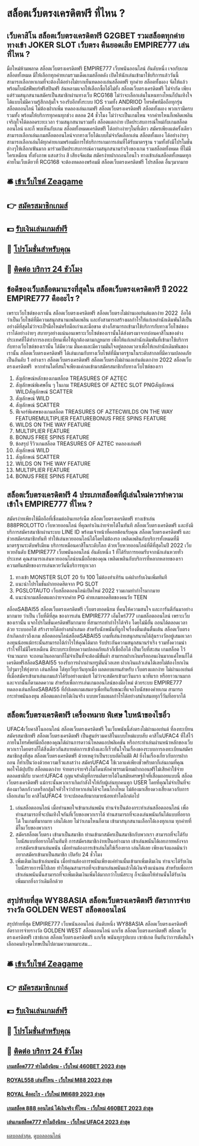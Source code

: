 # สล็อตเว็บตรงเครดิตฟรี ที่ไหน ?
## เว็บคาสิโน สล็อตเว็บตรงเครดิตฟรี G2GBET รวมสล็อตทุกค่าย ทางเข้า JOKER SLOT เว็บตรง คืนยอดเสีย EMPIRE777 เล่นที่ไหน ?
มือใหม่ห้ามพลาด สล็อตเว็บตรงเครดิตฟรี EMPIRE777 เว็บพนันออนไลน์ อันดับหนึ่ง เจอกับเกมสล็อตทั้งหมด มีให้เลือกทุกค่ายเกมรวมเด็ดเกมสล็อตดัง เปิดให้นักเล่นเข้ามาใช้บริการแล้ววันนี้ สามารถเลือกหาเกมที่จะต้องได้อย่างไม่ยากเย็นทดลองเล่นสล็อตฟรี ทุกค่าย สล็อตทั้งผอง จัดให้แล้วพร้อมโบนัสฟีพบร์ฟรีสปินฟรี ล้นหลามแจกให้เลือกซื้อได้ไม่ยั้ง สล็อตเว็บตรงเครดิตฟรี ไม่จำกัด เพียงแต่ร่วมสนุกสนานสมัครเป็นสมาชิกผ่านทางเว็บ RCG168 ไม่ว่าจะเลือกเล่นในหนทางไหนก็บันเทิงใจได้แบบไม่มีความรู้สึกกลุ้มใจ รองรับอีกทั้งระบบ IOS รวมทั้ง ANDRIOD โทรศัพท์มือถือทุกรุ่น สล็อตออนไลน์ ไม่ต้องฝากเพิ่ม ทดลองเล่นเกมฟรี สล็อตเว็บตรงเครดิตฟรี สล็อตทั้งผอง พวกเรามีครบรวมทั้ง พร้อมให้บริการทุกคนทุกช่วง ตลอด 24 ชั่วโมง ไม่ว่าจะเป็นเกมไหน จากค่ายไหนก็เพลิดเพลินเจริญใจได้ตลอดระยะเวลา
ร่วมสนุกสนานรวมทั้ง สล็อตแตกง่าย เปิดประสบการณ์ใหม่กับเกมสล็อตออนไลน์ และก็ พบเห็นกับเกม สล็อตทั้งหมดเครดิตฟรี ได้อย่างง่ายๆในที่เดียว สมัครเพียงแต่ครั้งเดียวสามารถเลือกเล่นเกมสล็อตออนไลน์จากทางเว็บได้แบบไม่จำกัดเลือกเล่น สล็อตทั้งผอง ได้อย่างง่ายๆสามารถเลือกเล่นได้ทุกค่ายเกมพร้อมมีการให้บริการเกมการเล่นที่ได้รับมาตรฐาน รวมทั้งยังมีโปรโมชั่นต่างๆให้เลือกเฟ้นมาก มาร่วมเปิดประสบการณ์ความสนุกสนานร่าเริงของเกม รวมสล็อตทั้งหมด ที่ไม่มีใครเหมือน ทั้งยังภาพ แสงสว่าง สี เสียงจัดเต้ม สมัครง่ายฝากถอนโอนไว ทางเข้าเล่นสล็อตทั้งหมดทุกค่ายในเว็บเดียวที่ RCG168 จะต้องทดลองพร้อมมี สล็อตเว็บตรงเครดิตฟรี โปรสล็อต อื่นๆมากมาย

## 🛎 [เข้าเว็บไซต์ Zeagame](https://bit.ly/3SdLNi2)
## 👉 [สมัครสมาชิกเกมส์](https://bit.ly/3SdLNi2)
## 💵 [รับเงินเล่นเกมส์ฟรี](https://bit.ly/3dyRKHj)
## 👑 [โปรโมชั่นสำหรับคุณ](https://bit.ly/3dyRKHj)
## 📱 [ติดต่อ บริการ 24 ชัวโมง](https://bit.ly/3dyRKHj)

## ข้อดีของเว็บสล็อตมาแรงที่สุดใน สล็อตเว็บตรงเครดิตฟรี ปี 2022 EMPIRE777 คืออะไร ?
เพราะเว็บไซต์ของเรานั้น สล็อตเว็บตรงเครดิตฟรี สล็อตเว็บตรงไม่ผ่านเอเย่นต์แตกง่าย 2022  ถือได้ว่าเป็นเว็บไซต์ที่มีความสนุกสนานเพลิดเพลิน และยังสามารถสร้างผลกำไรให้แก่เหล่านักเดิมพันได้เป็นอย่างดีที่สุดไม่ว่าจะเป็ฯมือใหม่หรือมือเก่าและมือขาด ต่างก็สามารถเข้ามาใช้บริการกับทางเว็บไซต์ของเราได้อย่างง่ายๆ สบายๆอย่างแน่นอนเพราะเว็บไซต์ของเรานั้นได้ส่งตรงมาจากบ่อนคาสิโนของต่างประเทศที่ได้ทำการลงทะเบียนเพื่อให้ถูกต้องตามกฏหมาย เพื่อให้แก่เหล่านักเดิมพันที่เข้ามาใช้บริการกับทางเว็บไซต์ของเรานั้น ได้มีความ มั่นคงและมีความมั่นใจอยู่ตลอดเวลาเพื่อให้เหล่านักเดิมพันของเรานั้น สล็อตเว็บตรงเครดิตฟรี ได้เล่นเกมกับทางเว็บไซต์ที่มีมาตรฐานในระดับสากลที่มีความปลอดภัยเป็นอันดับ 1 อย่างเรา สล็อตเว็บตรงเครดิตฟรี สล็อตเว็บตรงไม่ผ่านเอเย่นต์แตกง่าย 2022 สล็อตเว็บตรงเครดิตฟรี  หากท่านใดที่สนใจเพียงแค่กดเข้ามาสมัครสมาชิกกับทางเว็บไซต์ของเรา
1. สัญลักษณ์หลักของเกมสล็อต TREASURES OF AZTEC
2. สัญลักษณ์พิเศษอื่น ๆ ในเกม TREASURES OF AZTEC SLOT PNGสัญลักษณ์ WILDสัญลักษณ์ SCATTER
3. สัญลักษณ์ WILD
4. สัญลักษณ์ SCATTER
5. ฟีเจอร์พิเศษของเกมสล็อต TREASURES OF AZTECWILDS ON THE WAY FEATUREMULTIPLIER FEATUREBONUS FREE SPINS FEATURE
6. WILDS ON THE WAY FEATURE
7. MULTIPLIER FEATURE
8. BONUS FREE SPINS FEATURE
9. ข้อสรุป รีวิวเกมสล็อต TREASURES OF AZTEC ทดลองเล่นฟรี
10. สัญลักษณ์ WILD
11. สัญลักษณ์ SCATTER
12. WILDS ON THE WAY FEATURE
13. MULTIPLIER FEATURE
14. BONUS FREE SPINS FEATURE

## สล็อตเว็บตรงเครดิตฟรี 4 ประเภทสล็อตที่ผู้เล่นใหม่ควรทำความเข้าใจ EMPIRE777 ที่ไหน ?
สมัครง่ายเพียงใช้มือถือที่เชื่อมต่ออินเทอร์เน็ต สล็อตเว็บตรงเครดิตฟรี ทางเข้าเล่น 888PROLOTTO เว็บหวยออนไลน์ ที่คุณทำเงินง่ายจ่ายได้ในทันที สล็อตเว็บตรงเครดิตฟรี และยังมีบริการสมัครสมาชิกผ่านระบบ LINE ID พร้อมเจ้าหน้าที่คอยต้อนรับคุณ สล็อตเว็บตรงเครดิตฟรี และช่วยสมัครสมาชิกทันที ทำให้เล่นหวยออนไลน์ได้โดยไม่ต้องรอ เพลิดเพลินกับบริการทั้งหมดที่มีมาตรฐานระดับพรีเมียม บริการเหมือนคาสิโนระดับโลก ด้วยเว็บหวยออนไลน์ที่ดีที่สุดในปี 2022 เว็บหวยอันดับ EMPIRE777 เว็บพนันออนไลน์ อันดับหนึ่ง 1 ที่ได้รับการยอมรับจากนักเล่นหวยทั่วประเทศ คุณสามารถเล่นหวยออนไลน์บนมือถือของคุณ เพลิดเพลินกับบริการที่หลากหลายของเรา ความทันสมัยของการเล่นหวยวันนี้บริการทุกเวลา
1. ทางเข้า MONSTER SLOT 20 รับ 100 ไม่ต้องทำเทิร์น แค่ฝากรับเงินเพิ่มทันที
2. แนะนำโปรโมชั่นฝากยอดฮิตจาก PG SLOT
3. PGSLOTAUTO เว็บสล็อตออนไลน์เปิดใหม่ 2022 รวมเกมทำกำไรมากมาย
4. แนะนำเกมสล็อตแตกง่ายจากค่าย PG ค่ายเกมยอดฮิตของคนวัย TEEN

สล็อตSABAI55 สล็อตเว็บตรงเครดิตฟรี เว็บตรงยอดนิยม ที่คนให้ความสนใจ และการันตีกันมาอย่างมากมาย ว่าเป็น เว็บที่ดีที่สุด ของการเล่น EMPIRE777 เอ็มไพร์777 เกมสล็อตออนไลน์ เพราะเว็บของเรานั้น แจกโปรโมชั่นเครดิตฟรีมากมาย ที่สามารถทำกำไรได้จริง โดยไม่มีอั้น ถอนได้ตลอดเวลาด้วย ระบบออโต้ สร้างรายได้อย่างสม่ำเสมอ สำหรับนักพนันที่ถูกใจเรื่องตื่นเต้นตื่นเต้น สล็อตเว็บตรง ถ้าเกิดกล่าวถึงเกม สล็อตออนไลน์สล็อตSABAI55 เกมที่เล่นง่ายสนุกสนานได้ลุ้นรางวัลอยู่เสมอเวลา ลงทุนน้อยแม้กระนั้นสามารถได้กำไรให้คุณได้มาก รับประกันความสนุกสนานร่าเริง รวมทั้งความน่าเร้าใจที่ไม่มีใครเหมือน มีระบบระเบียบความปลอดภัยแล้วก็เชื่อถือได้ เป็นเว็บที่สะสม เกมสล็อต ไว้จำนวนมาก จะถอนเงินออกมาก็ไม่จำเป็นที่จะต้องมีขั้นต่ำ สามารถฝากเงินหรือถอนเงินมากแค่ไหนก็ได้ เครดิตฟรีสล็อตSABAI55 รองรับการฝากผ่านทรูมันนี่วอเลท ฝากเงินแล้วเล่นได้เลยไม่ต้องโยกเงินไปๆมาๆให้ยุ่งยาก เล่นสล็อต ได้ทุกวี่ทุกวันทุกเมื่อ ผลตอบแทนสำหรับ เว็บตรงแตกง่าย ไม่ผ่านเอเย่นต์ ที่เมื่อสมัครเข้ามาเล่นเกมแล้วได้รับอย่างแน่แท้ ไม่ว่าจะสมัครเข้ามาวันแรก นาทีแรก หรือยาวนานมากและจากนั้นก็ตามลดความ สำหรับเพื่อการเล่นเกมออนไลน์ของมือใหม่ ด้วยระบบ EMPIRE777 ทดลองเล่นสล็อตSABAI55 ที่อัปเดตเกมเสมอๆเพื่อทันกับขณะที่แจกโบนัสของค่ายเกม สามารถกระทำพนันลงทุน สล็อตแตกง่ายได้เงินจริง แบบหวังผลผลกำไรได้อย่างสม่ำเสมอทุกวี่วันที่อยากได้

## สล็อตเว็บตรงเครดิตฟรี เครื่องหมาย พิเศษ ใบหน้าของไซอิ๋ว
UFAC4เว็บคาสิโนออนไลน์ สล็อตเว็บตรงเครดิตฟรี ในเว็บพนันนี้ส่งตรงไม่ผ่านเอเย่นต์ ที่ลงทะเบียน สมัครสมาชิกฟรี สล็อตเว็บตรงเครดิตฟรี เป็นศูนย์รวมคาสิโนแบบใหม่แบบสับ คาสิโนUFAC4 ที่ใส่ไว้ภายในโทรศัพท์มือถือของคุณได้ผ่านการดาวน์โหลดแอปพลิเคชัน หรือกระทำเล่นผ่านหน้าหลักของเว็บพวกเราโดยตรงก็ได้สิ่งเดียวกันสบายต่อการเข้าถึงและก็เร็วทันใจในเรื่องของระบบการลงทะเบียนสมัครสมาชิกสูงที่สุด สล็อตเว็บตรงเครดิตฟรี ด้วยเหตุว่าเป็นระบบอัตโนมัติ AI ยิ่งในเรื่องเกี่ยวกับการฝากถอน ก็ทำเป็นว่องด้วยความเร็วแสงสว่าง สมัครUFAC4 ใช้เวลาแค่เพียงชั่วพริบตาก็เล่นเกมที่คุณพอใจได้ปุบปับ สล็อตแตกง่าย จ่ายตรงจ่ายจริงไม่โดนหักค่าธรรมเนียมฝากถอนฟรีไม่เสียค่าใช้จ่ายตลอดชาติกับ บาคาร่าUFAC4 กุญแจสำคัญที่การผลิตรายได้ในสมัยเศรษฐกิจที่เสื่อมถอยแบบนี้ สล็อตเว็บตรงเครดิตฟรี แม้กระนั้นพวกเราเกิดกำลังใจให้กับผู้เล่นทุกคนทุก USER โดยที่คุณไม่จำเป็นที่จะต้องมาวิตกกังวลหรือกลุ้มใจหัวใจว่าถ้าหากเล่นได้จะโดนโกงไหม ไม่ต้องมาเสี่ยงดวงเสี่ยงดวงกับการเลือกเล่นเว็บ คาสิโนUFAC4 ว่าจะปลอดภัยมากมายน้อยเท่าใดอีกต่อไป
1. เล่นสล็อตออนไลน์ เมื่อท่านพอใจเข้ามาเล่นพนัน ท่านจำเป็นต้องกระทำเล่นสล็อตออนไลน์ เพื่อท่านสามารถที่จะบันเทิงใจกันที่เว็บของพวกเราได้ ท่านสามารถที่จะลงเล่นพนันกันได้แบบที่อยากได้ ในเกมที่มากมาย เล่นได้เลย ไม่ว่าเกมไหนก็ตาม เข้ามาสนุกสนานเลือกได้เองทุกเกม ทุกค่ายที่มีในเว็บของพวกเรา
2. สมัครสล็อตเว็บตรง เข้ามาเป็นสมาชิก ท่านเข้ามาสมัครเป็นสมาชิกกับพวกเรา สามารถที่จะได้รับโบนัสแบบที่อยากได้ในทันที การสมัครสมาชิกง่ายเป็นอย่างมาก เข้าเล่นพนันได้เลยภายหลังจากการสมัครเข้ามาเล่นพนัน เมื่อท่านต้องการเข้าเล่นไม่ใช่เรื่องยาก เล่นได้เลย เพียงแจ้งแอดมินว่าอยากสมัครเข้ามาเป็นสมาชิก เปิดรับ 24 ชั่วโมง
3. เพิ่มเติมเงินเข้าเล่นพนัน เมื่อท่านต้องการพนันเพียงแค่ท่านนั้นเข้ามาเพิ่มเติมเงิน ท่านจะได้รับเงินโบนัสรายการนี้ไปเลย ทำให้คุณสามารถที่จะเข้ามาเล่นพนันแล้วได้เงินจริงแน่นอน สำหรับเพื่อการเข้าเล่นพนันนั้นสามารถที่จะเพิ่มเติมเงินเพิ่มได้มากกว่าโบนัสระบุ ก็จะมีผลให้ท่านนั้นได้รับเงินเพิ่มมากยิ่งกว่าเดิมอีกด้วย

## สรุปท้ายที่สุด WY88ASIA สล็อตเว็บตรงเครดิตฟรี อัตราการจ่ายรางวัล GOLDEN WEST สล็อตออนไลน์
สรุปท้ายที่สุด EMPIRE777 เว็บพนันออนไลน์ อันดับหนึ่ง WY88ASIA สล็อตเว็บตรงเครดิตฟรี อัตราการจ่ายรางวัล GOLDEN WEST สล็อตออนไลน์ แกเร็ธ สล็อตเว็บตรงเครดิตฟรี สล็อตเว็บตรงเครดิตฟรี เซาธ์เกต สล็อตเว็บตรงเครดิตฟรี แกเร็ธ พนันทุกรูปแบบ เซาธ์เกต ยืนยันว่าการตัดสินใจเลือกคนยิงจุดโทษเป็นไปตามความเหมาะสม…

## 🛎 [เข้าเว็บไซต์ Zeagame](https://bit.ly/3SdLNi2)
## 👉 [สมัครสมาชิกเกมส์](https://bit.ly/3SdLNi2)
## 💵 [รับเงินเล่นเกมส์ฟรี](https://bit.ly/3dyRKHj)
## 👑 [โปรโมชั่นสำหรับคุณ](https://bit.ly/3dyRKHj)
## 📱 [ติดต่อ บริการ 24 ชัวโมง](https://bit.ly/3dyRKHj)

#### [เกมสล็อต777 ทำไมถึงนิยม - เว็บใหม่ 460BET 2023 ล่าสุด](https://atom.io/themes/เกมสล็อต777%20ทำไมถึงนิยม%20-%20เว็บใหม่%20460bet%202023%20ล่าสุด)
#### [ROYAL558 เล่นที่ไหน - เว็บใหม่ M88 2023 ล่าสุด](https://atom.io/themes/royal558%20เล่นที่ไหน%20-%20เว็บใหม่%20m88%202023%20ล่าสุด)
#### [ROYAL คืออะไร - เว็บใหม่ IMI689 2023 ล่าสุด](https://atom.io/themes/royal%20คืออะไร%20-%20เว็บใหม่%20imi689%202023%20ล่าสุด)
#### [เกมสล็อต 888 ออนไลน์ ได้เงินจริง ที่ไหน - เว็บใหม่ 460BET 2023 ล่าสุด](https://atom.io/themes/เกมสล็อต%20888%20ออนไลน์%20ได้เงินจริง%20ที่ไหน%20-%20เว็บใหม่%20460bet%202023%20ล่าสุด)
#### [เล่นเกมสล็อต777 ทำไมถึงนิยม - เว็บใหม่ UFAC4 2023 ล่าสุด](https://atom.io/themes/เล่นเกมสล็อต777%20ทำไมถึงนิยม%20-%20เว็บใหม่%20ufac4%202023%20ล่าสุด)

[ผลบอลล่าสุด](https://siamsport.tv "ผลบอลล่าสุด"), [ดูบอลออนไลน์](https://siamsport.tv/ดูบอลสด "ดูบอลออนไลน์")